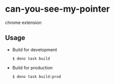 # can-you-see-my-pointer
chrome extension

## Usage

- Build for development

  ```shell
  $ deno task build
  ```

- Build for production

  ```shell
  $ deno task build:prod
  ```
